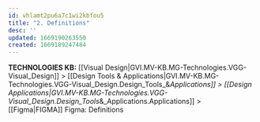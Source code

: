 ```yaml
---
id: vhlamt2pu6a7c1wi2kbfou5
title: "2. Definitions"
desc: ''
updated: 1669190263550
created: 1669189247484
---
```

<span class="BreadCrumbTrail Smallest">**TECHNOLOGIES KB:** [[Visual Design|GVI.MV-KB.MG-Technologies.VGG-Visual_Design]] > [[Design Tools & Applications|GVI.MV-KB.MG-Technologies.VGG-Visual_Design.Design_Tools_&_Applications]] > [[Design Applications|GVI.MV-KB.MG-Technologies.VGG-Visual_Design.Design_Tools_&_Applications.Applications]] > [[Figma|FIGMA]]</span>
<span class="TitleLine">
<span class="TitlePreface Normal Larger Lighter">Figma:</span>
<span class="Title">Definitions</span>
</span><div class="Divider"></div>
<!-- ----------------------------------------------------------------------- -->
 


